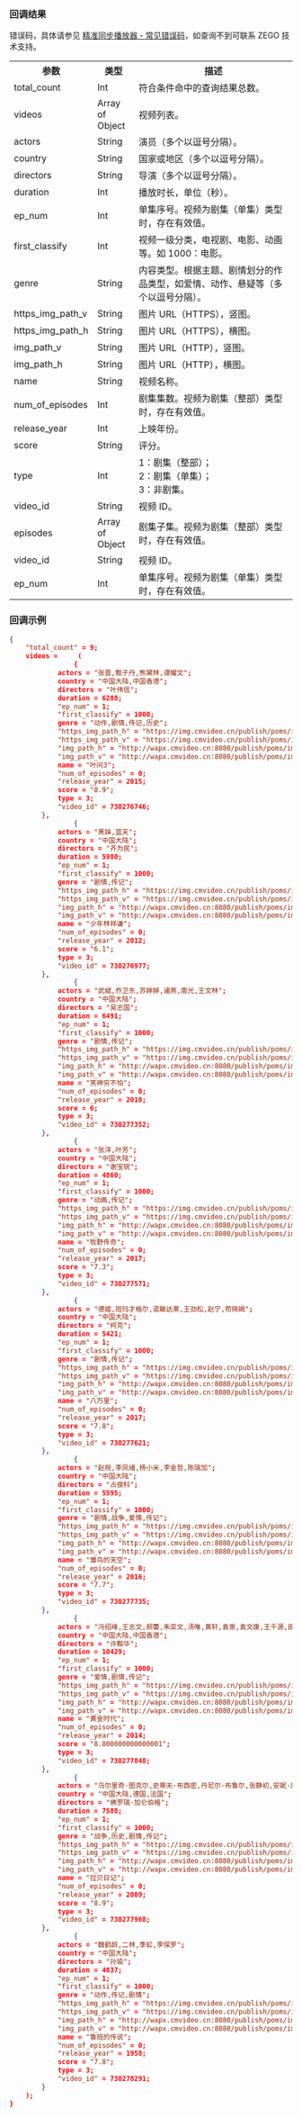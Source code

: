 ### 回调结果
错误码，具体请参见 [精准同步播放器 - 常见错误码](!ZegoAccurateSyncMediaPlayerSDK-Common_error_codes)，如查询不到可联系 ZEGO 技术支持。

<table class="collapsible-table" >
  <colgroup>
    <col width="20%">
    <col width="15%">
    <col width="65%">
  </colgroup>
<tbody><tr data-row-level="1">
<th>参数</th>
<th>类型</th>
<th>描述</th>
</tr>
<tr data-row-level="2">
<td>total_count</td>
<td>Int</td>
<td>符合条件命中的查询结果总数。</td>
</tr>
<tr data-row-level="3" data-row-child="true">
<td>videos</td>
<td>Array of Object</td>
<td>视频列表。</td>
</tr>
<tr data-row-level="3-1">
<td>actors</td>
<td>String</td>
<td>演员（多个以逗号分隔）。</td>
</tr>
<tr data-row-level="3-2">
<td>country</td>
<td>String</td>
<td>国家或地区（多个以逗号分隔）。</td>
</tr>
<tr data-row-level="3-3">
<td>directors</td>
<td>String</td>
<td>导演（多个以逗号分隔）。</td>
</tr>
<tr data-row-level="3-4">
<td>duration</td>
<td>Int</td>
<td>播放时长，单位（秒）。</td>
</tr>
<tr data-row-level="3-5">
<td>ep_num</td>
<td>Int</td>
<td>单集序号。视频为剧集（单集）类型时，存在有效值。</td>
</tr>
<tr data-row-level="3-6">
<td>first_classify</td>
<td>Int</td>
<td>视频一级分类，电视剧、电影、动画等。如 1000：电影。</td>
</tr>
<tr data-row-level="3-7">
<td>genre</td>
<td>String</td>
<td>内容类型。根据主题、剧情划分的作品类型，如爱情、动作、悬疑等（多个以逗号分隔）。</td>
</tr>
<tr data-row-level="3-8">
<td>https_img_path_v</td>
<td>String</td>
<td>图片 URL（HTTPS），竖图。</td>
</tr>
<tr data-row-level="3-9">
<td>https_img_path_h</td>
<td>String</td>
<td>图片 URL（HTTPS），横图。</td>
</tr>
<tr data-row-level="3-10">
<td>img_path_v</td>
<td>String</td>
<td>图片 URL（HTTP），竖图。</td>
</tr>
<tr data-row-level="3-11">
<td>img_path_h</td>
<td>String</td>
<td>图片 URL（HTTP），横图。</td>
</tr>
<tr data-row-level="3-12">
<td>name</td>
<td>String</td>
<td>视频名称。</td>
</tr>
<tr data-row-level="3-13">
<td>num_of_episodes</td>
<td>Int</td>
<td>剧集集数。视频为剧集（整部）类型时，存在有效值。</td>
</tr>
<tr data-row-level="3-14">
<td>release_year</td>
<td>Int</td>
<td>上映年份。</td>
</tr>
<tr data-row-level="3-15">
<td>score</td>
<td>String</td>
<td>评分。</td>
</tr>
<tr data-row-level="3-16">
<td>type</td>
<td>Int</td>
<td>1：剧集（整部）； <br> 2：剧集（单集）； <br> 3：非剧集。</td>
</tr>
<tr data-row-level="3-17">
<td>video_id</td>
<td>String</td>
<td>视频 ID。</td>
</tr>
<tr data-row-level="3-18" data-row-child="true">
<td>episodes</td>
<td>Array of Object</td>
<td>剧集子集。视频为剧集（整部）类型时，存在有效值。</td>
</tr>
<tr data-row-level="3-18-1">
<td>video_id</td>
<td>String</td>
<td>视频 ID。</td>
</tr>
<tr data-row-level="3-18-2">
<td>ep_num</td>
<td>Int</td>
<td>单集序号。视频为剧集（单集）类型时，存在有效值。</td>
</tr>
</tbody></table>

### 回调示例

```json
{
    "total_count" = 9;
    videos =     (
                {
            actors = "张晋,甄子丹,熊黛林,谭耀文";
            country = "中国大陆,中国香港";
            directors = "叶伟信";
            duration = 6288;
            "ep_num" = 1;
            "first_classify" = 1000;
            genre = "动作,剧情,传记,历史";
            "https_img_path_h" = "https://img.cmvideo.cn/publish/poms/image//image/5501/135/224/202111161357_482185_H169_1080.webp";
            "https_img_path_v" = "https://img.cmvideo.cn/publish/poms/image//image/5501/135/224/202111161357_802132_V34_1080.webp";
            "img_path_h" = "http://wapx.cmvideo.cn:8080/publish/poms/image//image/5501/135/224/202111161357_482185_H169_1080.webp";
            "img_path_v" = "http://wapx.cmvideo.cn:8080/publish/poms/image//image/5501/135/224/202111161357_802132_V34_1080.webp";
            name = "叶问3";
            "num_of_episodes" = 0;
            "release_year" = 2015;
            score = "8.9";
            type = 3;
            "video_id" = 730276746;
        },
                {
            actors = "黑妹,蓝天";
            country = "中国大陆";
            directors = "齐为民";
            duration = 5980;
            "ep_num" = 1;
            "first_classify" = 1000;
            genre = "剧情,传记";
            "https_img_path_h" = "https://img.cmvideo.cn/publish/poms/image//image/5501/140/149/202202231848_241801_H169_1080.webp";
            "https_img_path_v" = "https://img.cmvideo.cn/publish/poms/image//image/5501/140/149/202202231848_314391_V34_1080.webp";
            "img_path_h" = "http://wapx.cmvideo.cn:8080/publish/poms/image//image/5501/140/149/202202231848_241801_H169_1080.webp";
            "img_path_v" = "http://wapx.cmvideo.cn:8080/publish/poms/image//image/5501/140/149/202202231848_314391_V34_1080.webp";
            name = "少年林祥谦";
            "num_of_episodes" = 0;
            "release_year" = 2012;
            score = "6.1";
            type = 3;
            "video_id" = 730276977;
        },
                {
            actors = "武斌,乔卫东,苏婷婷,诸燕,南光,王文林";
            country = "中国大陆";
            directors = "吴志国";
            duration = 6491;
            "ep_num" = 1;
            "first_classify" = 1000;
            genre = "剧情,传记";
            "https_img_path_h" = "https://img.cmvideo.cn/publish/poms/image//image/5500/660/160/202203031054_140171_H169_1080.webp";
            "https_img_path_v" = "https://img.cmvideo.cn/publish/poms/image//image/5500/660/160/202203031054_730261_V34_1080.webp";
            "img_path_h" = "http://wapx.cmvideo.cn:8080/publish/poms/image//image/5500/660/160/202203031054_140171_H169_1080.webp";
            "img_path_v" = "http://wapx.cmvideo.cn:8080/publish/poms/image//image/5500/660/160/202203031054_730261_V34_1080.webp";
            name = "笑神穷不怕";
            "num_of_episodes" = 0;
            "release_year" = 2018;
            score = 6;
            type = 3;
            "video_id" = 730277352;
        },
                {
            actors = "张洋,叶芳";
            country = "中国大陆";
            directors = "谢宝锐";
            duration = 4860;
            "ep_num" = 1;
            "first_classify" = 1000;
            genre = "动画,传记";
            "https_img_path_h" = "https://img.cmvideo.cn/publish/poms/image//image/5501/135/228/202203241642_357542_H169_1080.webp";
            "https_img_path_v" = "https://img.cmvideo.cn/publish/poms/image//image/5501/135/228/202203241642_798684_V34_1080.webp";
            "img_path_h" = "http://wapx.cmvideo.cn:8080/publish/poms/image//image/5501/135/228/202203241642_357542_H169_1080.webp";
            "img_path_v" = "http://wapx.cmvideo.cn:8080/publish/poms/image//image/5501/135/228/202203241642_798684_V34_1080.webp";
            name = "牧野传奇";
            "num_of_episodes" = 0;
            "release_year" = 2017;
            score = "7.3";
            type = 3;
            "video_id" = 730277571;
        },
                {
            actors = "德姬,班玛才格尔,诺敏达莱,王劲松,赵宁,苟晓娟";
            country = "中国大陆";
            directors = "柯克";
            duration = 5421;
            "ep_num" = 1;
            "first_classify" = 1000;
            genre = "剧情,传记";
            "https_img_path_h" = "https://img.cmvideo.cn/publish/poms/image//image/5501/134/952/202204151112_872285_H169_1080.webp";
            "https_img_path_v" = "https://img.cmvideo.cn/publish/poms/image//image/5501/134/952/202204151112_161146_V34_1080.webp";
            "img_path_h" = "http://wapx.cmvideo.cn:8080/publish/poms/image//image/5501/134/952/202204151112_872285_H169_1080.webp";
            "img_path_v" = "http://wapx.cmvideo.cn:8080/publish/poms/image//image/5501/134/952/202204151112_161146_V34_1080.webp";
            name = "八万里";
            "num_of_episodes" = 0;
            "release_year" = 2017;
            score = "7.8";
            type = 3;
            "video_id" = 730277621;
        },
                {
            actors = "赵贶,李凤绪,杨小米,李金哲,陈瑞加";
            country = "中国大陆";
            directors = "占俊科";
            duration = 5595;
            "ep_num" = 1;
            "first_classify" = 1000;
            genre = "剧情,战争,爱情,传记";
            "https_img_path_h" = "https://img.cmvideo.cn/publish/poms/image//image/5501/135/869/202204250958_102957_H169_1080.webp";
            "https_img_path_v" = "https://img.cmvideo.cn/publish/poms/image//image/5501/135/869/202204250958_482156_V34_1080.webp";
            "img_path_h" = "http://wapx.cmvideo.cn:8080/publish/poms/image//image/5501/135/869/202204250958_102957_H169_1080.webp";
            "img_path_v" = "http://wapx.cmvideo.cn:8080/publish/poms/image//image/5501/135/869/202204250958_482156_V34_1080.webp";
            name = "雏鸟的天空";
            "num_of_episodes" = 0;
            "release_year" = 2016;
            score = "7.7";
            type = 3;
            "video_id" = 730277735;
        },
                {
            actors = "冯绍峰,王志文,郝蕾,朱亚文,汤唯,黄轩,袁泉,袁文康,王千源,田沅,丁嘉丽";
            country = "中国大陆,中国香港";
            directors = "许鞍华";
            duration = 10429;
            "ep_num" = 1;
            "first_classify" = 1000;
            genre = "爱情,剧情,传记";
            "https_img_path_h" = "https://img.cmvideo.cn/publish/poms/image//image/5501/133/343/202207311556_224776_H169_1080.webp";
            "https_img_path_v" = "https://img.cmvideo.cn/publish/poms/image//image/5501/133/343/202207311556_801357_V34_1080.webp";
            "img_path_h" = "http://wapx.cmvideo.cn:8080/publish/poms/image//image/5501/133/343/202207311556_224776_H169_1080.webp";
            "img_path_v" = "http://wapx.cmvideo.cn:8080/publish/poms/image//image/5501/133/343/202207311556_801357_V34_1080.webp";
            name = "黄金时代";
            "num_of_episodes" = 0;
            "release_year" = 2014;
            score = "8.800000000000001";
            type = 3;
            "video_id" = 730277848;
        },
                {
            actors = "乌尔里奇·图克尔,史蒂夫·布西密,丹尼尔·布鲁尔,张静初,安妮·康斯金尼,达格玛·曼泽尔,香川照之,柄本明";
            country = "中国大陆,德国,法国";
            directors = "佛罗瑞·加仑伯格";
            duration = 7588;
            "ep_num" = 1;
            "first_classify" = 1000;
            genre = "战争,历史,剧情,传记";
            "https_img_path_h" = "https://img.cmvideo.cn/publish/poms/image//image/5500/233/195/202111031131_681376_H169_1080.webp";
            "https_img_path_v" = "https://img.cmvideo.cn/publish/poms/image//image/5500/233/195/202111031131_832855_V34_1080.webp";
            "img_path_h" = "http://wapx.cmvideo.cn:8080/publish/poms/image//image/5500/233/195/202111031131_681376_H169_1080.webp";
            "img_path_v" = "http://wapx.cmvideo.cn:8080/publish/poms/image//image/5500/233/195/202111031131_832855_V34_1080.webp";
            name = "拉贝日记";
            "num_of_episodes" = 0;
            "release_year" = 2009;
            score = "8.9";
            type = 3;
            "video_id" = 730277968;
        },
                {
            actors = "魏鹤龄,二林,季虹,李保罗";
            country = "中国大陆";
            directors = "孙瑜";
            duration = 4837;
            "ep_num" = 1;
            "first_classify" = 1000;
            genre = "动作,传记,剧情";
            "https_img_path_h" = "https://img.cmvideo.cn/publish/poms/image//image/5501/247/315/202110290940_255580_H169_1080.webp";
            "https_img_path_v" = "https://img.cmvideo.cn/publish/poms/image//image/5501/247/315/202110290940_486262_V34_1080.webp";
            "img_path_h" = "http://wapx.cmvideo.cn:8080/publish/poms/image//image/5501/247/315/202110290940_255580_H169_1080.webp";
            "img_path_v" = "http://wapx.cmvideo.cn:8080/publish/poms/image//image/5501/247/315/202110290940_486262_V34_1080.webp";
            name = "鲁班的传说";
            "num_of_episodes" = 0;
            "release_year" = 1958;
            score = "7.8";
            type = 3;
            "video_id" = 730278291;
        }
    );
}
```

















